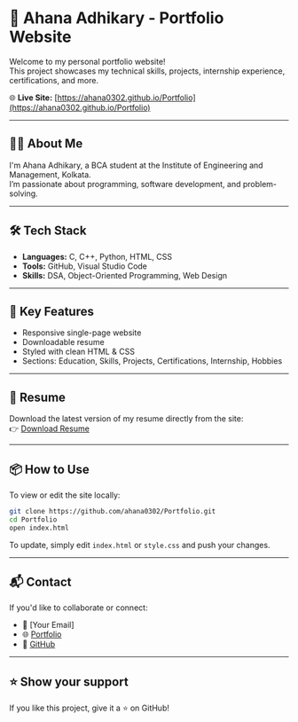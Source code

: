 
# 💼 Ahana Adhikary - Portfolio Website

Welcome to my personal portfolio website!  
This project showcases my technical skills, projects, internship experience, certifications, and more.

🌐 **Live Site:** [https://ahana0302.github.io/Portfolio](https://ahana0302.github.io/Portfolio)

---

## 🧑‍💻 About Me

I'm Ahana Adhikary, a BCA student at the Institute of Engineering and Management, Kolkata.  
I’m passionate about programming, software development, and problem-solving.

---

## 🛠️ Tech Stack

- **Languages:** C, C++, Python, HTML, CSS
- **Tools:** GitHub, Visual Studio Code
- **Skills:** DSA, Object-Oriented Programming, Web Design

---

## 🚀 Key Features

- Responsive single-page website  
- Downloadable resume  
- Styled with clean HTML & CSS  
- Sections: Education, Skills, Projects, Certifications, Internship, Hobbies

---

## 📄 Resume

Download the latest version of my resume directly from the site:  
👉 [Download Resume](https://ahana0302.github.io/Portfolio/ahana_resume_updated.html)

---

## 📦 How to Use

To view or edit the site locally:

```bash
git clone https://github.com/ahana0302/Portfolio.git
cd Portfolio
open index.html
```

To update, simply edit `index.html` or `style.css` and push your changes.

---

## 📬 Contact

If you'd like to collaborate or connect:

- 📧 [Your Email]
- 🌐 [Portfolio](https://ahana0302.github.io/Portfolio)
- 🐙 [GitHub](https://github.com/ahana0302)

---

## ⭐️ Show your support

If you like this project, give it a ⭐ on GitHub!
